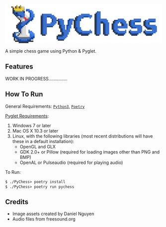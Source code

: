 <p align="center"><img src="/assets/img/logo_full.png" alt="Full PyChess Logo, By: Daniel Nguyen"></p>

A simple chess game using Python & Pyglet.

## Features

WORK IN PROGRESS...............

## How To Run

General Requirements: [``Python3``](https://www.python.org/downloads/), [``Poetry``](https://python-poetry.org/docs/)

[Pyglet Requirements](https://github.com/pyglet/pyglet#requirements):
1. Windows 7 or later
2. Mac OS X 10.3 or later
3. Linux, with the following libraries (most recent distributions will have these in a default installation):
    - OpenGL and GLX
    - GDK 2.0+ or Pillow (required for loading images other than PNG and BMP)
    - OpenAL or Pulseaudio (required for playing audio)

To Run:
```
$ ./PyChess> poetry install
$ ./PyChess> poetry run pychess
```

## Credits
- Image assets created by Daniel Nguyen
- Audio files from freesound.org